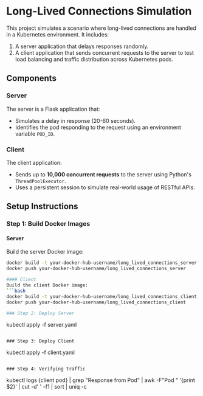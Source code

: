 # Long-Lived Connections Simulation

This project simulates a scenario where long-lived connections are handled in a Kubernetes environment. It includes:
1. A server application that delays responses randomly.
2. A client application that sends concurrent requests to the server to test load balancing and traffic distribution across Kubernetes pods.

## Components

### Server
The server is a Flask application that:
- Simulates a delay in response (20-60 seconds).
- Identifies the pod responding to the request using an environment variable `POD_ID`.

### Client
The client application:
- Sends up to **10,000 concurrent requests** to the server using Python's `ThreadPoolExecutor`.
- Uses a persistent session to simulate real-world usage of RESTful APIs.

## Setup Instructions

### Step 1: Build Docker Images
#### Server
Build the server Docker image:
```bash
docker build -t your-docker-hub-username/long_lived_connections_server -f Dockerfile .
docker push your-docker-hub-username/long_lived_connections_server

#### Client
Build the client Docker image:
```bash
docker build -t your-docker-hub-username/long_lived_connections_client -f Dockerfile_client .
docker push your-docker-hub-username/long_lived_connections_client

### Step 2: Deploy Server
```
kubectl apply -f server.yaml
```

### Step 3: Deploy Client
```
kubectl apply -f client.yaml
```

### Step 4: Verifying traffic
```
kubectl logs {client pod} | grep "Response from Pod" | awk -F"Pod " '{print $2}' | cut -d' ' -f1 | sort | uniq -c
```
